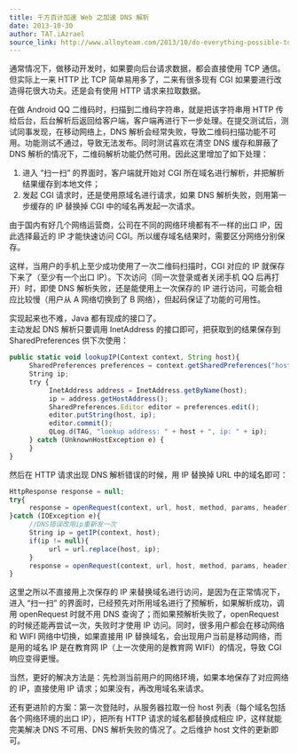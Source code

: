 ```yaml
---
title: 千方百计加速 Web 之加速 DNS 解析
date: 2013-10-30
author: TAT.iAzrael
source_link: http://www.alloyteam.com/2013/10/do-everything-possible-to-speed-up-dns-resolution-speed-web/
---
```


<!-- {% raw %} - for jekyll -->

通常情况下，做移动开发时，如果要向后台请求数据，都会直接使用 TCP 通信。但实际上一来 HTTP 比 TCP 简单易用多了，二来有很多现有 CGI 如果要进行改造得花很大功夫。还是会有使用 HTTP 请求来拉取数据。

在做 Android QQ 二维码时，扫描到二维码字符串，就是把该字符串用 HTTP 传给后台，后台解析后返回给客户端，客户端再进行下一步处理。在提交测试后，测试同事发现，在移动网络上，DNS 解析会经常失败，导致二维码扫描功能不可用。功能测试不通过，导致无法发布。同时测试喜欢在清空 DNS 缓存和屏蔽了 DNS 解析的情况下，二维码解析功能仍然可用。因此这里增加了如下处理：  
1. 进入 “扫一扫” 的界面时，客户端就开始对 CGI 所在域名进行解析，并把解析结果缓存到本地文件；  
2. 发起 CGI 请求时，还是使用原域名进行请求，如果 DNS 解析失败，则用第一步缓存的 IP 替换掉 CGI 中的域名再发起一次请求。

由于国内有好几个网络运营商，公司在不同的网络环境都有不一样的出口 IP，因此选择最近的 IP 才能快速访问 CGI。所以缓存域名结果时，需要区分网络分别保存。

这样，当用户的手机上至少成功使用了一次二维码扫描时，CGI 对应的 IP 就保存下来了（至少有一个出口 IP）。下次访问（同一次登录或者关闭手机 QQ 后再打开）时，即使 DNS 解析失败，还是能使用上一次保存的 IP 进行访问，可能会相应比较慢（用户从 A 网络切换到了 B 网络），但起码保证了功能的可用性。

实现起来也不难，Java 都有现成的接口了。  
主动发起 DNS 解析只要调用 InetAddress 的接口即可，把获取到的结果保存到 SharedPreferences 供下次使用：

```javascript
public static void lookupIP(Context context, String host){
     SharedPreferences preferences = context.getSharedPreferences("host", 0);
     String ip;
     try {
          InetAddress address = InetAddress.getByName(host);
          ip = address.getHostAddress();
          SharedPreferences.Editor editor = preferences.edit();
          editor.putString(host, ip);
          editor.commit();
          QLog.d(TAG, "lookup address: " + host + ", ip: " + ip);
     } catch (UnknownHostException e) {
     }
}
```

然后在 HTTP 请求出现 DNS 解析错误的时候，用 IP 替换掉 URL 中的域名即可：

```javascript
HttpResponse response = null;
try{
     response = openRequest(context, url, host, method, params, header);
}catch (IOException e){
     //DNS错误改用ip重新发一次
     String ip = getIP(context, host);
     if(ip != null){
          url = url.replace(host, ip);
     }
     response = openRequest(context, url, host, method, params, header);
}
```

这里之所以不直接用上次保存的 IP 来替换域名进行访问，是因为在正常情况下，进入 “扫一扫” 的界面时，已经预先对所用域名进行了预解析，如果解析成功，调用 openRequest 时就不用 DNS 查询了；而如果预解析失败了，openRequest 的时候还能再尝试一次，失败时才使用 IP 访问。同时，很多用户都会在移动网络和 WIFI 网络中切换，如果直接用 IP 替换域名，会出现用户当前是移动网络，而是用的域名 IP 是在教育网 IP（上一次使用的是教育网 WIFI）的情况，导致 CGI 响应变得更慢。

当然，更好的解决方法是：先检测当前用户的网络环境，如果本地保存了对应网络的 IP，直接使用 IP 请求；如果没有，再改用域名来请求。

还有更进阶的方案：第一次登陆时，从服务器拉取一份 host 列表（每个域名包括各个网络环境的出口 IP），把所有 HTTP 请求的域名都替换成相应 IP，这样就能完美解决 DNS 不可用、DNS 解析失败的情况了。之后维护 host 文件的更新即可。

<!-- {% endraw %} - for jekyll -->